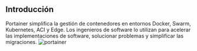 ## Introducción
Portainer simplifica la gestión de contenedores en entornos Docker, Swarm, Kubernetes, ACI y Edge. 
Los ingenieros de software lo utilizan para acelerar las implementaciones de software, solucionar problemas y simplificar las migraciones.
![portainer](https://www.linuxadictos.com/wp-content/uploads/portainer.jpg)
